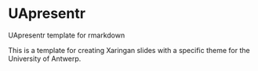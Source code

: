 # UApresentr
UApresentr template for rmarkdown


This is a template for creating Xaringan slides with a specific theme for the University of Antwerp.
